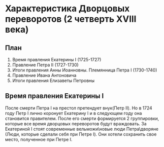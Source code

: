 # Характеристика Дворцовых переворотов (2 четверть XVIII века)
## План
1. Время правления Екатерины I (1725-1727)
2. Правление Петра II (1727-1730)
3. Итоги правления Анны Иоанновны. Племянница Петра I (1730-1740)
4. Правление Ивана Антоновича
5. Итоги правления Елизаветы Петровны

## Время правления Екатерины I
После смерти Петра I на престол претендует внук(Петр II). Но в 1724 году Петр I лично коронует Екатерину I и в следующем году она становится правителем. После его смерти формируется 2 группировки, которые все время дворцовых переворотов будут враждовать. За Екатериной I стоят современные вельможи\новые люди Петра\дворяне (Люди, которые сделали себя при Петре I). Они хотели сохранить свое место, полученное при Петре I. 